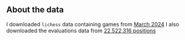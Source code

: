 ## About the data

I downloaded `lichess` data containing games from [March 2024](https://database.lichess.org/#standard_games)
I also downloaded the evaluations data from [22,522,316 positions](https://database.lichess.org/#evals)

